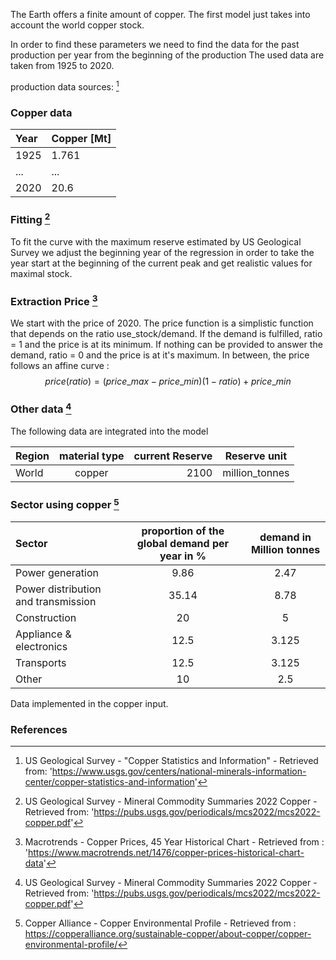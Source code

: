 The Earth offers a finite amount of copper.
The first model just takes into account the world copper stock.

In order to find these parameters we need to find the data for the past production per year from the beginning of the production
The used data are taken from 1925 to 2020.

production data sources: [^2]

### Copper data

| Year | Copper [Mt] |
| :--- | :---------- |
| 1925 | 1.761       |
| ...  | ...         |
| 2020 | 20.6        |

### Fitting [^3]

To fit the curve with the maximum reserve estimated by US Geological Survey we adjust the beginning year of the regression in order to take the year start at the beginning of the current peak and get realistic values for maximal stock.

### Extraction Price [^4]

We start with the price of 2020.
The price function is a simplistic function that depends on the ratio use_stock/demand.
If the demand is fulfilled, ratio = 1 and the price is at its minimum. If nothing can be provided to answer the demand, ratio = 0 and the price is at it's maximum.
In between, the price follows an affine curve :
$$price(ratio) = (price\_max - price\_min) (1 - ratio) + price\_min$$

### Other data [^3]

The following data are integrated into the model

| Region | material type | current Reserve |  Reserve unit  |
| :----- | :-----------: | --------------: | :------------: |
| World  |    copper     |            2100 | million_tonnes |

### Sector using copper [^5]

| Sector                              | proportion of the global demand per year in % | demand in Million tonnes |
| :---------------------------------- | :-------------------------------------------: | :----------------------: |
| Power generation                    |                     9.86                      |           2.47           |
| Power distribution and transmission |                     35.14                     |           8.78           |
| Construction                        |                      20                       |            5             |
| Appliance & electronics             |                     12.5                      |          3.125           |
| Transports                          |                     12.5                      |          3.125           |
| Other                               |                      10                       |           2.5            |

Data implemented in the copper input.

### References


[^2]: US Geological Survey - "Copper Statistics and Information" - Retrieved from: '<https://www.usgs.gov/centers/national-minerals-information-center/copper-statistics-and-information>'

[^3]: US Geological Survey - Mineral Commodity Summaries 2022 Copper - Retrieved from: '<https://pubs.usgs.gov/periodicals/mcs2022/mcs2022-copper.pdf>'

[^4]: Macrotrends - Copper Prices, 45 Year Historical Chart - Retrieved from : '<https://www.macrotrends.net/1476/copper-prices-historical-chart-data>'

[^5]: Copper Alliance - Copper Environmental Profile - Retrieved from : <https://copperalliance.org/sustainable-copper/about-copper/copper-environmental-profile/>
